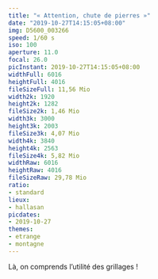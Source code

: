 ```yaml
---
title: "« Attention, chute de pierres »"
date: "2019-10-27T14:15:05+08:00"
img: D5600_003266
speed: 1/60 s
iso: 100
aperture: 11.0
focal: 26.0
picInstant: 2019-10-27T14:15:05+08:00
widthFull: 6016
heightFull: 4016
fileSizeFull: 11,56 Mio
width2k: 1920
height2k: 1282
fileSize2k: 1,46 Mio
width3k: 3000
height3k: 2003
fileSize3k: 4,07 Mio
width4k: 3840
height4k: 2563
fileSize4k: 5,82 Mio
widthRaw: 6016
heightRaw: 4016
fileSizeRaw: 29,78 Mio
ratio:
- standard
lieux:
- hallasan
picdates:
- 2019-10-27
themes:
- etrange
- montagne
---
```


Là, on comprends l’utilité des grillages !